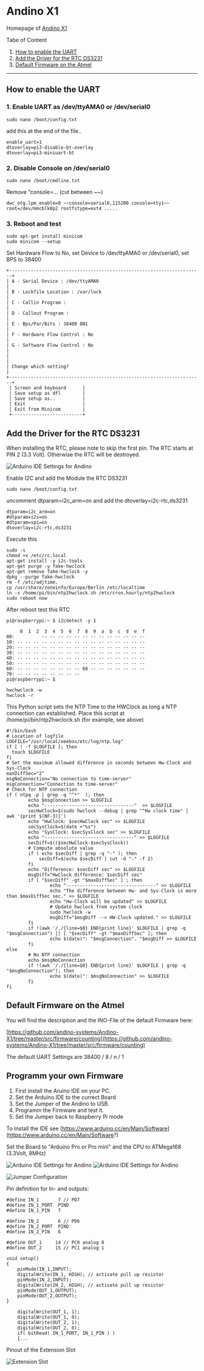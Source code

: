 # Andino X1

Homepage of [Andino X1](https://andino.systems/andino-x1/)

Tabe of Content   
   
1. [How to enable the UART](README.md#how-to-enable-the-uart)
2. [Add the Driver for the RTC DS3231](README.md#add-the-driver-for-the-rtc-ds3231)
3. [Default Firmware on the Atmel](README.md#default-firmware-on-the-atmel)

------

## How to enable the UART

### 1. Enable UART as /dev/ttyAMA0 or /dev/serial0 

	sudo nano /boot/config.txt

add this at the end of the file..

	enable_uart=1
	dtoverlay=pi3-disable-bt-overlay 
	dtoverlay=pi3-miniuart-bt

### 2. Disable Console on /dev/serial0

	sudo nano /boot/cmdline.txt

Remove “console=… (cut between ~~)
  
	dwc_otg.lpm_enable=0 ~~console=serial0,115200 console=tty1~~ root=/dev/mmcblk0p2 rootfstype=ext4 .....

### 3. Reboot and test

	sudo apt-get install minicom
	sudo minicom --setup

Set Hardware Flow to No, set Device to /dev/ttyAMA0 or /dev/serial0, set BPS to 38400

	+-----------------------------------------------------------------------+
	| A - Serial Device : /dev/ttyAMA0                                      |
	| B - Lockfile Location : /var/lock                                     |
	| C - Callin Program :                                                  |
	| D - Callout Program :                                                 |
	| E - Bps/Par/Bits : 38400 8N1                                          |
	| F - Hardware Flow Control : No                                        |
	| G - Software Flow Control : No                                        |
	|                                                                       |
	| Change which setting?                                                 |
	+-----------------------------------------------------------------------+
	 | Screen and keyboard      |
	 | Save setup as dfl        |
	 | Save setup as..          |
	 | Exit                     |
	 | Exit from Minicom        |
	 +--------------------------+

## Add the Driver for the RTC DS3231

When installing the RTC, please note to skip the first pin. The RTC starts at PIN 2 (3.3 Volt).
Otherwise the RTC will be destroyed.

![Arduino IDE Settings for Andino](install-rtc.png)

Enable I2C and add the Module the RTC DS3231

	sudo nano /boot/config.txt
uncomment dtparam=i2c_arm=on and add the dtoverlay=i2c-rtc,ds3231

	dtparam=i2c_arm=on
	#dtparam=i2s=on
	#dtparam=spi=on
	dtoverlay=i2c-rtc,ds3231

Execute this

	sudo -s
	chmod +x /etc/rc.local 
	apt-get install -y i2c-tools
	apt-get purge -y fake-hwclock 
	apt-get remove fake-hwclock -y 
	dpkg --purge fake-hwclock 
	rm -f /etc/adjtime. 
	cp /usr/share/zoneinfo/Europe/Berlin /etc/localtime
	ln -s /home/pi/bin/ntp2hwclock.sh /etc/cron.hourly/ntp2hwclock
	sudo reboot now

After reboot test this RTC

	pi@raspberrypi:~ $ i2cdetect -y 1

	     0  1  2  3  4  5  6  7  8  9  a  b  c  d  e  f
	00:          -- -- -- -- -- -- -- -- -- -- -- -- --
	10: -- -- -- -- -- -- -- -- -- -- -- -- -- -- -- --
	20: -- -- -- -- -- -- -- -- -- -- -- -- -- -- -- --
	30: -- -- -- -- -- -- -- -- -- -- -- -- -- -- -- --
	40: -- -- -- -- -- -- -- -- -- -- -- -- -- -- -- --
	50: -- -- -- -- -- -- -- -- -- -- -- -- -- -- -- --
	60: -- -- -- -- -- -- -- -- 68 -- -- -- -- -- -- --
	70: -- -- -- -- -- -- -- --
	pi@raspberrypi:~ $

	hwchwclock -w
	hwclock -r

This Python script sets the NTP Time to the HWClock as long a NTP connection can established.
Place this script at /home/pi/bin/ntp2hwclock.sh (for example, see above)

	#!/bin/bash
	# Location of logfile
	LOGFILE="/usr/local/oeebox/etc/log/ntp.log"
	if [ ! -f $LOGFILE ]; then
	  touch $LOGFILE
	fi
	# Set the maximum allowed difference in seconds between Hw-Clock and Sys-Clock
	maxDiffSec="2"
	msgNoConnection="No connection to time-server"
	msgConnection="Connection to time-server"
	# Check for NTP connection
	if ( ntpq -p | grep -q "^*"  ); then
	        echo $msgConnection >> $LOGFILE
	        echo "---------------------------------"  >> $LOGFILE
	        secHwClock=$(sudo hwclock --debug | grep "^Hw clock time" | awk '{print $(NF-3)}')
	        echo "HwClock: $secHwClock sec" >> $LOGFILE
	        secSysClock=$(date +"%s")
	        echo "SysClock: $secSysClock sec" >> $LOGFILE
	        echo "---------------------------------" >> $LOGFILE
	        secDiff=$(($secHwClock-$secSysClock))
	        # Compute absolute value
	        if ( echo $secDiff | grep -q "-" ); then
	            secDiff=$(echo $secDiff | cut -d "-" -f 2)
	        fi
	        echo "Difference: $secDiff sec" >> $LOGFILE
	        msgDiff="HwClock difference: $secDiff sec"
	        if [ "$secDiff" -gt "$maxDiffSec" ] ; then
	                echo "---------------------------------" >> $LOGFILE
	                echo "The difference between Hw- and Sys-Clock is more than $maxDiffSec sec." >> $LOGFILE
	                echo "Hw-Clock will be updated" >> $LOGFILE
	                # Update hwclock from system clock
	                sudo hwclock -w
	                msgDiff="$msgDiff --> HW-Clock updated." >> $LOGFILE
	        fi
	        if !(awk '/./{line=$0} END{print line}' $LOGFILE | grep -q "$msgConnection") || [ "$secDiff" -gt "$maxDiffSec" ]; then
	                echo $(date)": "$msgConnection". "$msgDiff >> $LOGFILE
	        fi
	else
	        # No NTP connection
	        echo $msgNoConnection
	        if !(awk '/./{line=$0} END{print line}' $LOGFILE | grep -q "$msgNoConnection"); then
	                echo $(date)": $msgNoConnection" >> $LOGFILE
	        fi
	fi

## Default Firmware on the Atmel

You will find the description and the INO-File of the default Firmware here:

[https://github.com/andino-systems/Andino-X1/tree/master/src/firmware/counting](https://github.com/andino-systems/Andino-X1/tree/master/src/firmware/counting)

The default UART Settings are 38400 / 8 / n / 1

## Programm your own Firmware

1. First install the Aruino IDE on your PC.
2. Set the Arduino IDE to the currect Board
2. Set the Jumper of the Andino to USB.
3. Programm the Firmware and test it.
4. Set the Jumper back to Raspberry Pi mode

To Install the IDE see [https://www.arduino.cc/en/Main/Software](https://www.arduino.cc/en/Main/Software?)

Set the Board to "Arduino Pro or Pro mini" and the CPU to ATMega168 (3.3Volt, 8MHz)  

![Arduino IDE Settings for Andino](jumper.png)
![Arduino IDE Settings for Andino](jumper2.png)



![Jumper Configuration](arduino-settings.png)



Pin definition for In- and outputs:

	#define IN_1       7 // PD7  
	#define IN_1_PORT  PIND
	#define IN_1_PIN   7

	#define IN_2       6 // PD6
	#define IN_2_PORT  PIND
	#define IN_2_PIN   6

  	#define OUT_1     14 // PC0 analog 0  
	#define OUT_2     15 // PC1 analog 1  

	void setup() 
	{
		pinMode(IN_1,INPUT);   
		digitalWrite(IN_1, HIGH); // activate pull up resistor  	
		pinMode(IN_2,INPUT);   
		digitalWrite(IN_2, HIGH); // activate pull up resistor  
		pinMode(OUT_1,OUTPUT);  
		pinMode(OUT_2,OUTPUT);  
	}

		digitalWrite(OUT_1, 1);
		digitalWrite(OUT_1, 0);
		digitalWrite(OUT_2, 1);
		digitalWrite(OUT_2, 0);
		if( bitRead( IN_1_PORT, IN_1_PIN ) )
		{...

Pinout of the Extension Slot

![Extension Slot](extension.png)
